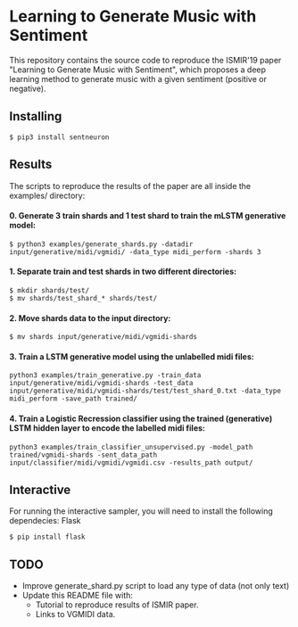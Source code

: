 # Learning to Generate Music with Sentiment

This repository contains the source code to reproduce the ISMIR'19 paper "Learning to Generate Music with Sentiment", which proposes a deep learning method to generate music with a given sentiment (positive or negative).

## Installing

```
$ pip3 install sentneuron
```

## Results

The scripts to reproduce the results of the paper are all inside the examples/ directory:

#### 0. Generate 3 train shards and 1 test shard to train the mLSTM generative model:
```
$ python3 examples/generate_shards.py -datadir input/generative/midi/vgmidi/ -data_type midi_perform -shards 3
```

#### 1. Separate train and test shards in two different directories:

```
$ mkdir shards/test/
$ mv shards/test_shard_* shards/test/
```

#### 2. Move shards data to the input directory:

```
$ mv shards input/generative/midi/vgmidi-shards
```

#### 3. Train a LSTM generative model using the unlabelled midi files:

```
python3 examples/train_generative.py -train_data input/generative/midi/vgmidi-shards -test_data input/generative/midi/vgmidi-shards/test/test_shard_0.txt -data_type midi_perform -save_path trained/
```

#### 4. Train a Logistic Recression classifier using the trained (generative) LSTM hidden layer to encode the labelled midi files:  

```
python3 examples/train_classifier_unsupervised.py -model_path trained/vgmidi-shards -sent_data_path input/classifier/midi/vgmidi/vgmidi.csv -results_path output/
```

## Interactive

For running the interactive sampler, you will need to install the following dependecies: Flask

```
$ pip install flask
```

## TODO

- Improve generate_shard.py script to load any type of data (not only text)
- Update this README file with:
  - Tutorial to reproduce results of ISMIR paper.
  - Links to VGMIDI data.
